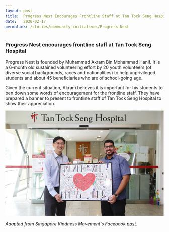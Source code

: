 ```yaml
---
layout: post
title:  Progress Nest Encourages Frontline Staff at Tan Tock Seng Hospital
date:   2020-02-17
permalink: /stories/community-initiatives/Progress-Nest
---
```


### Progress Nest encourages frontline staff at Tan Tock Seng Hospital

Progress Nest is founded by Muhammad Akram Bin Mohammad Hanif. It is a 6-month old sustained volunteering effort by 20 youth volunteers (of diverse social backgrounds, races and nationalities) to help unprivileged students and about 45 beneficiaries who are of school-going age.

Given the current situation, Akram believes it is important for his students to pen down some words of encouragement for the frontline staff. They have prepared a banner to present to frontline staff of Tan Tock Seng Hospital to show their appreciation.

![ProgressNest](/images/stories/ProgressNest.jpg)

_Adapted from Singapore Kindness Movement's Facebook [post](https://www.facebook.com/kindnessSG/photos/pb.110689168052.-2207520000../10156841968198053/?type=3&theater)._
